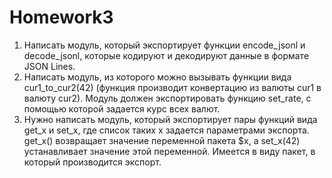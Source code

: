 # Homework3

1) Написать модуль, который экспортирует функции encode_jsonl и decode_jsonl,
которые кодируют и декодируют данные в формате JSON Lines.
2) Написать модуль, из которого можно вызывать функции вида cur1_to_cur2(42)
(функция производит конвертацию из валюты cur1 в валюту cur2).
 Модуль должен экспортировать функцию set_rate, с помощью которой задается курс всех валют.
3) Нужно написать модуль, который экспортирует пары 
функций вида get_x и set_x, где список таких x задается
параметрами экспорта. get_x() возвращает значение переменной
пакета $x, а set_x(42) устанавливает значение этой переменной.
Имеется в виду пакет, в который производится экспорт.
